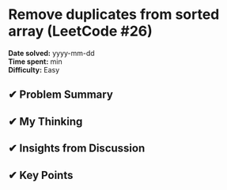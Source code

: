 # Remove duplicates from sorted array  (LeetCode #26)

**Date solved:** yyyy-mm-dd   
**Time spent:**  min  
**Difficulty:** Easy  

## ✔︎ Problem Summary
## ✔︎ My Thinking
## ✔︎ Insights from Discussion
## ✔︎ Key Points